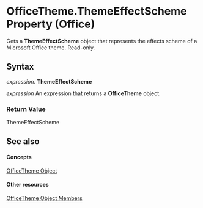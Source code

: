 
# OfficeTheme.ThemeEffectScheme Property (Office)

Gets a  **ThemeEffectScheme** object that represents the effects scheme of a Microsoft Office theme. Read-only.


## Syntax

 _expression_. **ThemeEffectScheme**

 _expression_ An expression that returns a **OfficeTheme** object.


### Return Value

ThemeEffectScheme


## See also


#### Concepts


[OfficeTheme Object](0cdffd48-30cb-b0e7-d9f6-a4c882f82c8a.md)
#### Other resources


[OfficeTheme Object Members](f905de10-b23d-638a-b170-34ba0bd03cf8.md)